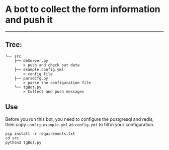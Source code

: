 # A bot to collect the form information and push it

---

## Tree:

```
└── src
    ├── dbServer.py
        > push and check out data
    ├── example.config.yml
        > config file
    ├── parseCfg.py
        > parse the configuration file
    └── tgBot.py
        > Collect and push messages
```

## Use

Before you run this bot, you need to configure the postgresql and redis, then copy `config.example.yml` as `config.yml` to fill in your configuration.

```shell
pip install -r requirements.txt
cd src
python3 tgBot.py
```
